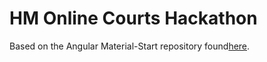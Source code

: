 # HM Online Courts Hackathon

Based on the Angular Material-Start repository found[here](https://github.com/angular/material-start).


